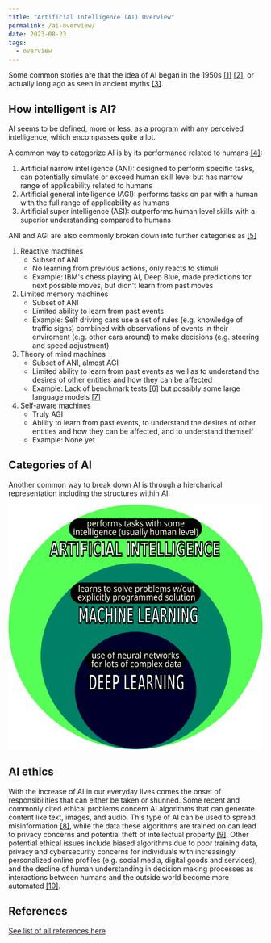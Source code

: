 ```yaml
---
title: "Artificial Intelligence (AI) Overview"
permalink: /ai-overview/
date: 2023-08-23
tags:
  - overview
---
```


Some common stories are that the idea of AI began in the 1950s [[1]](https://academic.oup.com/mind/article/LIX/236/433/986238?login=false) [[2]](https://aisb.org.uk/what-is-ai/), or actually long ago as seen in ancient myths [[3]](https://ojs.aaai.org/aimagazine/index.php/aimagazine/article/view/1848).  

## How intelligent is AI?

AI seems to be defined, more or less, as a program with any perceived intelligence, which encompasses quite a lot.  

A common way to categorize AI is by its performance related to humans [[4]](https://www.jstor.org/stable/resrep12564):

1. Artificial narrow intelligence (ANI): designed to perform specific tasks, can potentially simulate or exceed human skill level but has narrow range of applicability related to humans
2. Artificial general intelligence (AGI): performs tasks on par with a human with the full range of applicability as humans
3. Artificial super intelligence (ASI): outperforms human level skills with a superior understanding compared to humans

ANI and AGI are also commonly broken down into further categories as [[5]](https://www.govtech.com/computing/understanding-the-four-types-of-artificial-intelligence.html#:~:text=There%20are%20four%20types%20of,of%20mind%20and%20self%2Dawareness.)

1. Reactive machines
    - Subset of ANI
    - No learning from previous actions, only reacts to stimuli
    - Example: IBM's chess playing AI, Deep Blue, made predictions for next possible moves, but didn't learn from past moves
2. Limited memory machines
    - Subset of ANI
    - Limited ability to learn from past events
    - Example: Self driving cars use a set of rules (e.g. knowledge of traffic signs) combined with observations of events in their enviroment (e.g. other cars around) to make decisions (e.g. steering and speed adjustment)
3. Theory of mind machines
    - Subset of ANI, almost AGI
    - Limited ability to learn from past events as well as to understand the desires of other entities and how they can be affected 
    - Example: Lack of benchmark tests [[6]](https://arxiv.org/abs/2303.11594) but possibly some large language models [[7]](https://arxiv.org/abs/2302.02083)
4. Self-aware machines
    - Truly AGI
    - Ability to learn from past events, to understand the desires of other entities and how they can be affected, and to understand themself
    - Example: None yet

## Categories of AI

Another common way to break down AI is through a hiercharical representation including the structures within AI:

![Common representation of AI, DL, and ML](https://github.com/laurenstreet/ai-supply/blob/main/assets/images/AI-ML-DL.png?raw=true "Common representation of AI, DL, and ML")

## AI ethics

With the increase of AI in our everyday lives comes the onset of responsibilities that can either be taken or shunned.  Some recent and commonly cited ethical problems concern AI algorithms that can generate content like text, images, and audio.  This type of AI can be used to spread misinformation [[8]](https://arxiv.org/abs/2305.00944), while the data these algorithms are trained on can lead to privacy concerns and potential theft of intellectual property [[9]](https://www.washingtonpost.com/technology/2022/12/09/chatgpt-lensa-ai-ethics/). Other potential ethical issues include biased algorithms due to poor training data, privacy and cybersecurity concerns for individuals with increasingly personalized online profiles (e.g. social media, digital goods and services), and the decline of human understanding in decision making processes as interactions between humans and the outside world become more automated [[10]](https://www.forbes.com/sites/nishatalagala/2022/05/31/ai-ethics-what-it-is-and-why-it-matters/?sh=4ef0221a3537).

## References

[See list of all references here](https://laurenstreet.github.io/ai-supply/refs-ai-overview/)